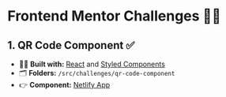 # Frontend Mentor Challenges 👩‍💻

## 1. QR Code Component ✅

- 👷‍♀️ **Built with:** [React](https://reactjs.org/) and [Styled Components](https://styled-components.com/)
- 🗂️ **Folders:** `/src/challenges/qr-code-component`
- 👉 **Component:** [Netlify App](https://fabwebdesign.netlify.app/challenges/qr-code-component)
